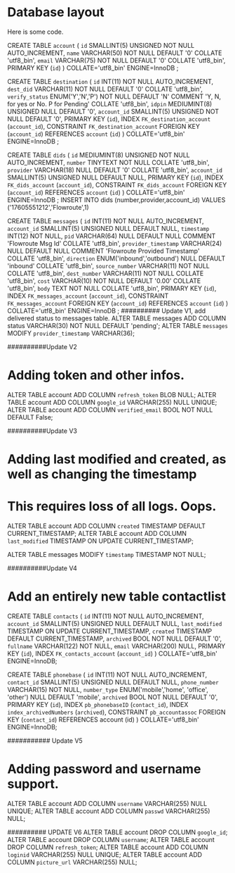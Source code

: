 # Database layout
Here is some code.

CREATE TABLE `account` (
	`id` SMALLINT(5) UNSIGNED NOT NULL AUTO_INCREMENT,
	`name` VARCHAR(50) NOT NULL DEFAULT '0' COLLATE 'utf8_bin',
	`email` VARCHAR(75) NOT NULL DEFAULT '0' COLLATE 'utf8_bin',
	PRIMARY KEY (`id`)
)
COLLATE='utf8_bin'
ENGINE=InnoDB
;


CREATE TABLE `destination` (
	`id` INT(11) NOT NULL AUTO_INCREMENT,
	`dest_did` VARCHAR(11) NOT NULL DEFAULT '0' COLLATE 'utf8_bin',
	`verify_status` ENUM('Y','N','P') NOT NULL DEFAULT 'N' COMMENT 'Y, N, for yes or No. P for Pending' COLLATE 'utf8_bin',
	`idpin` MEDIUMINT(8) UNSIGNED NULL DEFAULT '0',
	`account_id` SMALLINT(5) UNSIGNED NOT NULL DEFAULT '0',
	PRIMARY KEY (`id`),
	INDEX `FK_destination_account` (`account_id`),
	CONSTRAINT `FK_destination_account` FOREIGN KEY (`account_id`) REFERENCES `account` (`id`)
)
COLLATE='utf8_bin'
ENGINE=InnoDB
;

CREATE TABLE `dids` (
	`id` MEDIUMINT(8) UNSIGNED NOT NULL AUTO_INCREMENT,
	`number` TINYTEXT NOT NULL COLLATE 'utf8_bin',
	`provider` VARCHAR(18) NULL DEFAULT '0' COLLATE 'utf8_bin',
	`account_id` SMALLINT(5) UNSIGNED NULL DEFAULT NULL,
	PRIMARY KEY (`id`),
	INDEX `FK_dids_account` (`account_id`),
	CONSTRAINT `FK_dids_account` FOREIGN KEY (`account_id`) REFERENCES `account` (`id`)
)
COLLATE='utf8_bin'
ENGINE=InnoDB
;
INSERT INTO dids (number,provider,account_id) VALUES ('17605551212','Flowroute',1)


CREATE TABLE `messages` (
	`id` INT(11) NOT NULL AUTO_INCREMENT,
	`account_id` SMALLINT(5) UNSIGNED NULL DEFAULT NULL,
	`timestamp` INT(12) NOT NULL,
	`pid` VARCHAR(64) NULL DEFAULT NULL COMMENT 'Flowroute Msg Id' COLLATE 'utf8_bin',
	`provider_timestamp` VARCHAR(24) NULL DEFAULT NULL COMMENT 'Flowroute Provided Timestamp' COLLATE 'utf8_bin',
	`direction` ENUM('inbound','outbound') NULL DEFAULT 'inbound' COLLATE 'utf8_bin',
	`source_number` VARCHAR(11) NOT NULL COLLATE 'utf8_bin',
	`dest_number` VARCHAR(11) NOT NULL COLLATE 'utf8_bin',
	`cost` VARCHAR(10) NOT NULL DEFAULT '0.00' COLLATE 'utf8_bin',
	`body` TEXT NOT NULL COLLATE 'utf8_bin',
	PRIMARY KEY (`id`),
	INDEX `FK_messages_account` (`account_id`),
	CONSTRAINT `FK_messages_account` FOREIGN KEY (`account_id`) REFERENCES `account` (`id`)
)
COLLATE='utf8_bin'
ENGINE=InnoDB
;
########## Update V1, add delivered status to messages table.
ALTER TABLE messages ADD COLUMN status VARCHAR(30) NOT NULL DEFAULT 'pending';
ALTER TABLE `messages` MODIFY `provider_timestamp` VARCHAR(36);

##########Update V2
# Adding token and other infos.
ALTER TABLE account ADD COLUMN `refresh_token` BLOB NULL;
ALTER TABLE account ADD COLUMN `google_id` VARCHAR(255) NULL UNIQUE;
ALTER TABLE account ADD COLUMN `verified_email` BOOL NOT NULL DEFAULT False;

##########Update V3
# Adding last modified and created, as well as changing the timestamp
# This requires loss of all logs. Oops.
ALTER TABLE account ADD COLUMN `created` TIMESTAMP DEFAULT CURRENT_TIMESTAMP;
ALTER TABLE account ADD COLUMN `last_modified` TIMESTAMP ON UPDATE CURRENT_TIMESTAMP;

ALTER TABLE messages MODIFY `timestamp` TIMESTAMP NOT NULL;

##########Update V4
# Add an entirely new table contactlist
CREATE TABLE `contacts` (
	`id` INT(11) NOT NULL AUTO_INCREMENT,
	`account_id` SMALLINT(5) UNSIGNED NULL DEFAULT NULL,
	`last_modified` TIMESTAMP ON UPDATE CURRENT_TIMESTAMP,
	`created` TIMESTAMP DEFAULT CURRENT_TIMESTAMP,
	`archived` BOOL NOT NULL DEFAULT '0',
	`fullname` VARCHAR(122) NOT NULL,
	`email` VARCHAR(200) NULL,
	PRIMARY KEY (`id`),
	INDEX `FK_contacts_account` (`account_id`)
)
COLLATE='utf8_bin'
ENGINE=InnoDB;

CREATE TABLE `phonebase` (
	`id` INT(11) NOT NULL AUTO_INCREMENT,
	`contact_id` SMALLINT(5) UNSIGNED NULL DEFAULT NULL,
	`phone_number` VARCHAR(15) NOT NULL,
	`number_type` ENUM('mobile','home', 'office', 'other') NULL DEFAULT 'mobile',
	`archived` BOOL NOT NULL DEFAULT '0',
	PRIMARY KEY (`id`),
	INDEX `pb_phonebaseID` (`contact_id`),
	INDEX `index_archivedNumbers` (`archived`),
	CONSTRAINT `pb_accountassoc`
		FOREIGN KEY (`contact_id`) REFERENCES account (id)
)
COLLATE='utf8_bin'
ENGINE=InnoDB;

########### Update V5
# Adding password and username support.
ALTER TABLE account ADD COLUMN `username` VARCHAR(255) NULL UNIQUE;
ALTER TABLE account ADD COLUMN `passwd` VARCHAR(255) NULL;

########## UPDATE V6
ALTER TABLE account DROP COLUMN `google_id`;
ALTER TABLE account DROP COLUMN `username`;
ALTER TABLE account DROP COLUMN `refresh_token`;
ALTER TABLE account ADD COLUMN `loginid` VARCHAR(255) NULL UNIQUE;
ALTER TABLE account ADD COLUMN `picture_url` VARCHAR(255) NULL;
